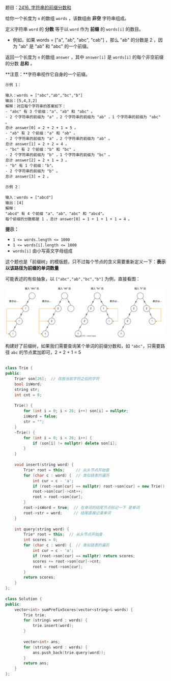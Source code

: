 题目：[2416. 字符串的前缀分数和](https://leetcode.cn/problems/sum-of-prefix-scores-of-strings/)

给你一个长度为 `n` 的数组 `words` ，该数组由 **非空** 字符串组成。

定义字符串 `word` 的 **分数** 等于以 `word` 作为 **前缀** 的 `words[i]` 的数目。

- 例如，如果 words = ["a", "ab", "abc", "cab"] ，那么 "ab" 的分数是 2 ，因为 "ab" 是 "ab" 和 "abc" 的一个前缀。


返回一个长度为 `n` 的数组 `answer` ，其中 `answer[i]` 是 `words[i]` 的每个非空前缀的分数 **总和** *。*

**注意：**字符串视作它自身的一个前缀。

```
示例 1：

输入：words = ["abc","ab","bc","b"]
输出：[5,4,3,2]
解释：对应每个字符串的答案如下：
- "abc" 有 3 个前缀："a"、"ab" 和 "abc" 。
- 2 个字符串的前缀为 "a" ，2 个字符串的前缀为 "ab" ，1 个字符串的前缀为 "abc" 。
总计 answer[0] = 2 + 2 + 1 = 5 。
- "ab" 有 2 个前缀："a" 和 "ab" 。
- 2 个字符串的前缀为 "a" ，2 个字符串的前缀为 "ab" 。
总计 answer[1] = 2 + 2 = 4 。
- "bc" 有 2 个前缀："b" 和 "bc" 。
- 2 个字符串的前缀为 "b" ，1 个字符串的前缀为 "bc" 。 
总计 answer[2] = 2 + 1 = 3 。
- "b" 有 1 个前缀："b"。
- 2 个字符串的前缀为 "b" 。
总计 answer[3] = 2 。

示例 2：

输入：words = ["abcd"]
输出：[4]
解释：
"abcd" 有 4 个前缀 "a"、"ab"、"abc" 和 "abcd"。
每个前缀的分数都是 1 ，总计 answer[0] = 1 + 1 + 1 + 1 = 4 。
```

**提示：**

- `1 <= words.length <= 1000`
- `1 <= words[i].length <= 1000`
- `words[i]` 由小写英文字母组成



这个题也是「前缀树」的模版题，只不过每个节点的含义需要重新定义一下：**表示以该路径为前缀的单词数量**

可能表述的有些抽象，以 `["abc","ab","bc","b"]` 为例，直接看图：

![432.svg](../../img/1663472794-nWROae-432.svg)

构建好了前缀树，如果我们需要查询某个单词的前缀分数和，如 `"abc"`，只需要路径 `abc` 的节点累加即可，2 + 2 + 1 = 5

```cpp

class Trie {
public:
    Trie* son[26];  // 存放当前字符之后的字符
    bool isWord;
    string str;
    int cnt = 0;

    Trie() {
        for (int i = 0; i < 26; i++) son[i] = nullptr;
        isWord = false;
        str = "";
    }
    ~Trie() {
        for (int i = 0; i < 26; i++) {
            if (son[i] != nullptr) delete son[i];
        }
    }

    void insert(string word) {
        Trie* root = this;     // 从头节点开始查
        for (char c : word) {  // 类似链表的遍历
            int cur = c - 'a';
            if (root->son[cur] == nullptr) root->son[cur] = new Trie();
            root->son[cur]->cnt++;
            root = root->son[cur];
        }
        root->isWord = true;  // 在单词的结尾节点标记一下 是单词
        root->str = word;     // 结尾直接记录单词
    }

    int query(string word) {
        Trie* root = this;  // 从头节点开始查
        int scores = 0;
        for (char c : word) {  // 类似链表的遍历
            int cur = c - 'a';
            if (root->son[cur] == nullptr) return scores;
            scores += root->son[cur]->cnt;
            root = root->son[cur];
        }
        return scores;
    }
};

class Solution {
public:
    vector<int> sumPrefixScores(vector<string>& words) {
        Trie trie;
        for (string& word : words) {
            trie.insert(word);
        }

        vector<int> ans;
        for (string& word : words) {
            ans.push_back(trie.query(word));
        }
        return ans;
    }
};

```


